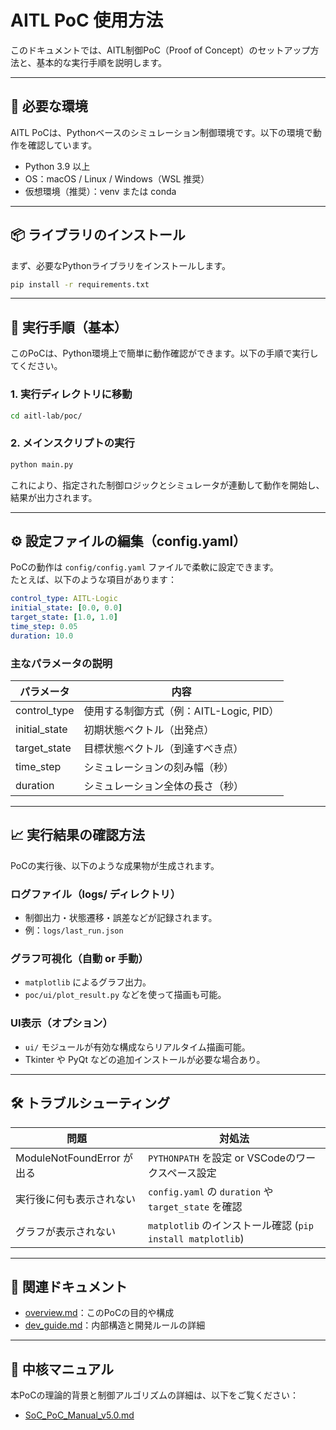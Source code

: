 # AITL PoC 使用方法

このドキュメントでは、AITL制御PoC（Proof of Concept）のセットアップ方法と、基本的な実行手順を説明します。

---

## 🔧 必要な環境

AITL PoCは、Pythonベースのシミュレーション制御環境です。以下の環境で動作を確認しています。

- Python 3.9 以上  
- OS：macOS / Linux / Windows（WSL 推奨）  
- 仮想環境（推奨）：venv または conda  

---

## 📦 ライブラリのインストール

まず、必要なPythonライブラリをインストールします。

```bash
pip install -r requirements.txt
```

---

## 🚀 実行手順（基本）

このPoCは、Python環境上で簡単に動作確認ができます。以下の手順で実行してください。

### 1. 実行ディレクトリに移動

```bash
cd aitl-lab/poc/
```

### 2. メインスクリプトの実行

```bash
python main.py
```

これにより、指定された制御ロジックとシミュレータが連動して動作を開始し、結果が出力されます。

---

## ⚙️ 設定ファイルの編集（config.yaml）

PoCの動作は `config/config.yaml` ファイルで柔軟に設定できます。  
たとえば、以下のような項目があります：

```yaml
control_type: AITL-Logic
initial_state: [0.0, 0.0]
target_state: [1.0, 1.0]
time_step: 0.05
duration: 10.0
```

### 主なパラメータの説明

| パラメータ       | 内容                                   |
|------------------|----------------------------------------|
| control_type     | 使用する制御方式（例：AITL-Logic, PID）|
| initial_state    | 初期状態ベクトル（出発点）             |
| target_state     | 目標状態ベクトル（到達すべき点）       |
| time_step        | シミュレーションの刻み幅（秒）         |
| duration         | シミュレーション全体の長さ（秒）       |

---

## 📈 実行結果の確認方法

PoCの実行後、以下のような成果物が生成されます。

### ログファイル（logs/ ディレクトリ）

- 制御出力・状態遷移・誤差などが記録されます。
- 例：`logs/last_run.json`

### グラフ可視化（自動 or 手動）

- `matplotlib` によるグラフ出力。
- `poc/ui/plot_result.py` などを使って描画も可能。

### UI表示（オプション）

- `ui/` モジュールが有効な構成ならリアルタイム描画可能。
- Tkinter や PyQt などの追加インストールが必要な場合あり。

---

## 🛠 トラブルシューティング

| 問題                         | 対処法                                                   |
|------------------------------|-----------------------------------------------------------|
| ModuleNotFoundError が出る   | `PYTHONPATH` を設定 or VSCodeのワークスペース設定       |
| 実行後に何も表示されない     | `config.yaml` の `duration` や `target_state` を確認     |
| グラフが表示されない         | `matplotlib` のインストール確認 (`pip install matplotlib`) |

---

## 🔗 関連ドキュメント

- [overview.md](./overview.md)：このPoCの目的や構成  
- [dev_guide.md](./dev_guide.md)：内部構造と開発ルールの詳細  

---

## 📘 中核マニュアル

本PoCの理論的背景と制御アルゴリズムの詳細は、以下をご覧ください：

- [SoC_PoC_Manual_v5.0.md](./SoC_PoC_Manual_v5.0.md)

